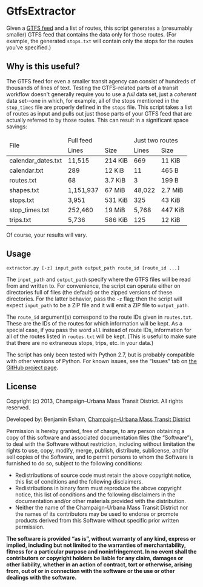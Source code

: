 # GtfsExtractor

Given a [GTFS feed](https://developers.google.com/transit/gtfs/reference) and a list of routes, this script generates a (presumably smaller) GTFS feed that contains the data only for those routes. (For example, the generated `stops.txt` will contain only the stops for the routes you’ve specified.)

## Why is this useful?

The GTFS feed for even a smaller transit agency can consist of hundreds of thousands of lines of text. Testing the GTFS-related parts of a transit workflow doesn't generally require you to use a *full* data set, just a *coherent* data set--one in which, for example, all of the stops mentioned in the `stop_times` file are properly defined in the `stops` file. This script takes a list of routes as input and pulls out just those parts of your GTFS feed that are actually referred to by those routes. This can result in a significant space savings:

<table>
	<thead>	
		<tr>
			<td rowspan="2">File</td>
			<td colspan="2">Full feed</td>
			<td colspan="2">Just two routes</td>
		</tr>
		<tr>
			<td>Lines</td>
			<td>Size</td>
			<td>Lines</td>
			<td>Size</td>
		</tr>
	</thead>
	<tbody>
		<tr>
			<td>calendar_dates.txt</td>
			<td>11,515</td>
			<td>214 KiB</td>
			<td>669</td>
			<td>11 KiB</td>
		</tr>
		<tr>
			<td>calendar.txt</td>
			<td>289</td>
			<td>12 KiB</td>
			<td>11</td>
			<td>465 B</td>
		</tr>
		<tr>
			<td>routes.txt</td>
			<td>68</td>
			<td>3.7 KiB</td>
			<td>3</td>
			<td>199 B</td>
		</tr>
		<tr>
			<td>shapes.txt</td>
			<td>1,151,937</td>
			<td>67 MiB</td>
			<td>48,022</td>
			<td>2.7 MiB</td>
		</tr>
		<tr>
			<td>stops.txt</td>
			<td>3,951</td>
			<td>531 KiB</td>
			<td>325</td>
			<td>43 KiB</td>
		</tr>
		<tr>
			<td>stop_times.txt</td>
			<td>252,460</td>
			<td>19 MiB</td>
			<td>5,768</td>
			<td>447 KiB</td>
		</tr>
		<tr>
			<td>trips.txt</td>
			<td>5,736</td>
			<td>586 KiB</td>
			<td>125</td>
			<td>12 KiB</td>
		</tr>
	</tbody>
</table>

Of course, your results will vary.

## Usage

`extractor.py [-z] input_path output_path route_id [route_id ...]`

The `input_path` and `output_path` specify where the GTFS files will be read from and written to. For convenience, the script can operate either on directories full of files (the default) or the zipped versions of these directories. For the latter behavior, pass the `-z` flag; then the script will expect `input_path` to be a ZIP file and it will emit a ZIP file to `output_path`.

The `route_id` argument(s) correspond to the route IDs given in `routes.txt`. These are the IDs of the routes for which information will be kept. As a special case, if you pass the word `all` instead of route IDs, information for all of the routes listed in `routes.txt` will be kept. (This is useful to make sure that there are no extraneous stops, trips, etc. in your data.)

The script has only been tested with Python 2.7, but is probably compatible with other versions of Python. For known issues, see the “Issues” tab on [the GitHub project page](https://github.com/CUMTD/GtfsExtractor).

## License

Copyright (c) 2013, Champaign–Urbana Mass Transit District. All rights reserved.

Developed by: Benjamin Esham, [Champaign–Urbana Mass Transit District](http://www.cumtd.com)

Permission is hereby granted, free of charge, to any person obtaining a copy of this software and associated documentation files (the “Software”), to deal with the Software without restriction, including without limitation the rights to use, copy, modify, merge, publish, distribute, sublicense, and/or sell copies of the Software, and to permit persons to whom the Software is furnished to do so, subject to the following conditions:

* Redistributions of source code must retain the above copyright notice, this list of conditions and the following disclaimers.
* Redistributions in binary form must reproduce the above copyright notice, this list of conditions and the following disclaimers in the documentation and/or other materials provided with the distribution.
* Neither the name of the Champaign-Urbana Mass Transit District nor the names of its contributors may be used to endorse or promote products derived from this Software without specific prior written permission.

**The software is provided “as is”, without warranty of any kind, express or implied, including but not limited to the warranties of merchantability, fitness for a particular purpose and noninfringement. In no event shall the contributors or copyright holders be liable for any claim, damages or other liability, whether in an action of contract, tort or otherwise, arising from, out of or in connection with the software or the use or other dealings with the software.**
